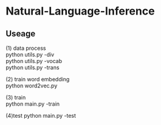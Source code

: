 # Natural-Language-Inference

## Useage 
(1) data process<br>
    python utils.py -div<br>
    python utils.py -vocab<br>
    python utils.py -trans<br>

(2) train word embedding<br>
    python word2vec.py<br>

(3) train<br>
    python main.py -train<br>

(4)test
   python main.py -test<br>


